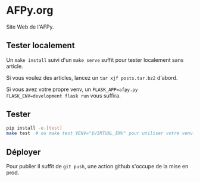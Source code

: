 # AFPy.org

Site Web de l'AFPy.


## Tester localement

Un `make install` suivi d'un `make serve` suffit pour tester
localement sans article.

Si vous voulez des articles, lancez un `tar xjf posts.tar.bz2`
d'abord.

Si vous avez votre propre venv, un `FLASK_APP=afpy.py
FLASK_ENV=development flask run` vous suffira.


## Tester

```bash
pip install -e.[test]
make test  # ou make test VENV="$VIRTUAL_ENV" pour utiliser votre venv.
```


## Déployer

Pour publier il suffit de `git push`, une action github s'occupe de la mise en prod.
